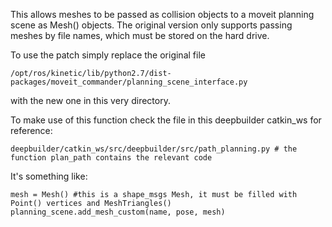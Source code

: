 This allows meshes to be passed as collision objects to a moveit planning scene as Mesh() objects.
The original version only supports passing meshes by file names, which must be stored on the hard drive.

To use the patch simply replace the original file

	/opt/ros/kinetic/lib/python2.7/dist-packages/moveit_commander/planning_scene_interface.py

with the new one in this very directory.

To make use of this function check the file in this deepbuilder catkin_ws for reference:

	deepbuilder/catkin_ws/src/deepbuilder/src/path_planning.py # the function plan_path contains the relevant code


It's something like:
	
	mesh = Mesh() #this is a shape_msgs Mesh, it must be filled with Point() vertices and MeshTriangles()
	planning_scene.add_mesh_custom(name, pose, mesh)

